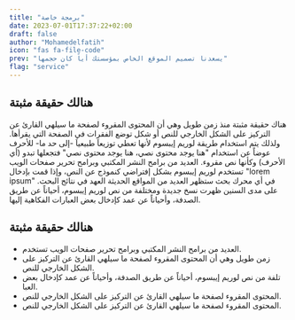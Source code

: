 ```yaml
---
title: "برمجة خاصة"
date: 2023-07-01T17:37:22+02:00
draft: false
author: "Mohamedelfatih"
icon: "fas fa-file-code"
prev: "يسعدنا تصميم الموقع الخاص بمؤسستك أياً كان حجمها"
flag: "service"
---
```


## هنالك حقيقة مثبتة

هناك حقيقة مثبتة منذ زمن طويل وهي أن المحتوى المقروء لصفحة ما سيلهي القارئ عن التركيز على الشكل الخارجي للنص أو شكل توضع الفقرات في الصفحة التي يقرأها. ولذلك يتم استخدام طريقة لوريم إيبسوم لأنها تعطي توزيعاَ طبيعياَ -إلى حد ما- للأحرف عوضاً عن استخدام "هنا يوجد محتوى نصي، هنا يوجد محتوى نصي" فتجعلها تبدو (أي الأحرف) وكأنها نص مقروء. العديد من برامح النشر المكتبي وبرامح تحرير صفحات الويب تستخدم لوريم إيبسوم بشكل إفتراضي كنموذج عن النص، وإذا قمت بإدخال "lorem ipsum" في أي محرك بحث ستظهر العديد من المواقع الحديثة العهد في نتائج البحث. على مدى السنين ظهرت نسخ جديدة ومختلفة من نص لوريم إيبسوم، أحياناً عن طريق الصدفة، وأحياناً عن عمد كإدخال بعض العبارات الفكاهية إليها.


## هنالك حقيقة مثبتة
- العديد من برامح النشر المكتبي وبرامح تحرير صفحات الويب تستخدم.
- زمن طويل وهي أن المحتوى المقروء لصفحة ما سيلهي القارئ عن التركيز على الشكل الخارجي للنص.
- تلفة من نص لوريم إيبسوم، أحياناً عن طريق الصدفة، وأحياناً عن عمد كإدخال بعض العبا.
- المحتوى المقروء لصفحة ما سيلهي القارئ عن التركيز على الشكل الخارجي للنص.
- المحتوى المقروء لصفحة ما سيلهي القارئ عن التركيز على الشكل الخارجي للنص.